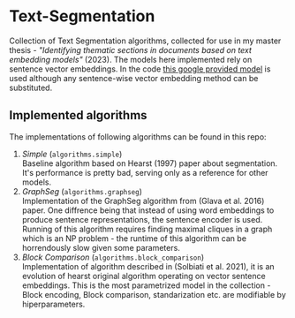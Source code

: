 # Text-Segmentation
Collection of Text Segmentation algorithms, collected for use in my master thesis - _"Identifying thematic sections in documents based on text embedding models"_ (2023).
The models here implemented rely on sentence vector embeddings. In the code [this google provided model](https://tfhub.dev/google/universal-sentence-encoder-multilingual-large/3) is used although any sentence-wise vector embedding method can be substituted.

## Implemented algorithms
The implementations of following algorithms can be found in this repo:
1. *Simple* (`algorithms.simple`)  
Baseline algorithm based on Hearst (1997) paper about segmentation. It's performance is pretty bad, serving only as a reference for other models.
2. *GraphSeg* (`algorithms.graphseg`)  
Implementation of the GraphSeg algorithm from (Glava et al. 2016) paper. One diffrence being that instead of using word embeddings to produce sentence representations, the sentence encoder is used. Running of this algorithm requires finding maximal cliques in a graph which is an NP problem - the runtime of this algorithm can be horrendously slow given some parameters.
3. *Block Comparison* (`algorithms.block_comparison`)  
Implementation of algorithm described in (Solbiati et al. 2021), it is an evolution of hearst original algorithm operating on vector sentence embeddings.
This is the most parametrized model in the collection - Block encoding, Block comparison, standarization etc. are modifiable by  hiperparameters.


